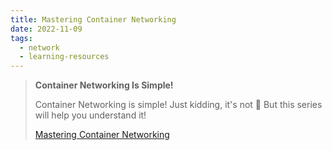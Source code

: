 ```yaml
---
title: Mastering Container Networking
date: 2022-11-09
tags:
  - network
  - learning-resources
---
```


> **Container Networking Is Simple!**
>
> Container Networking is simple! Just kidding, it's not 🙈 But this series will
> help you understand it!
>
> [Mastering Container Networking](https://iximiuz.com/en/series/mastering-container-networking)
